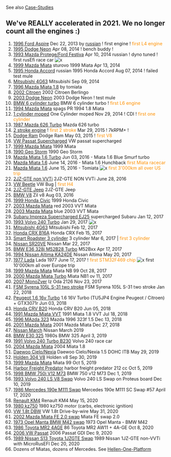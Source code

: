 See also [Case-Studies](Case-Studies)

## We've REALLY accelerated in 2021. We no longer count all the engines :)

1. [1996 Ford Aspire](https://rusefi.com/forum/viewtopic.php?f=3&t=375) Dec 22, 2013 by [russian](https://rusefi.com/forum/memberlist.php?mode=viewprofile&u=2) ! first engine ! <span style="color:#FF9000">first L4 engine</span>
1. [1995 Dodge Neon](https://rusefi.com/forum/viewtopic.php?f=3&t=360&start=150) Apr 08, 2014 ! bench buddy !
1. [1993 Mazda Protege/Ford Festiva](https://rusefi.com/forum/viewtopic.php?f=3&t=537) Apr 10, 2014 russian ! dyno tuned ! first rusEfi race car ![x](rusEFI-History/10k_driven_with_rusEFI.png)
1. [1999 Mazda Miata](https://rusefi.com/forum/viewtopic.php?f=3&t=467&start=33) sturovo 1999 Miata Apr 13, 2014
1. [1995 Honda Accord](https://rusefi.com/forum/viewtopic.php?f=3&t=621) russian 1995 Honda Accord Aug 07, 2014 ! failed test mule
1. [Mitsubishi 4G63](https://rusefi.com/forum/viewtopic.php?f=3&t=622&start=180) Mitsubishi Sep 09, 2014
1. [1996 Mazda Miata 1.8](https://rusefi.com/forum/viewtopic.php?f=3&t=666) by tomiata
1. [2002 Citroen](https://rusefi.com/forum/viewtopic.php?f=15&t=540) 2002 Citroen Berlingo
1. [2003 Dodge Neon](https://rusefi.com/forum/viewtopic.php?f=3&t=696) 2003 Dodge Neon ! test mule
1. [BMW 6 cylinder turbo](https://rusefi.com/forum/viewtopic.php?f=15&t=644) BMW 6 cylinder turbo ! <span style="color:#FF9000">first L6 engine</span>
1. [1994 Mazda Miata](https://rusefi.com/forum/viewtopic.php?f=3&t=729) spags PR 1994 1.8 Miata
1. [1 cylinder moped](https://rusefi.com/forum/viewtopic.php?f=3&t=332&start=210) One Cylinder moped Nov 29, 2014 ! CDI ! <span style="color:#FF9000">first one cylinder</span>
1. [1987 Mazda 626 Turbo](https://rusefi.com/forum/viewtopic.php?f=15&t=710) Mazda 626 turbo
1. [2 stroke engine](https://rusefi.com/forum/viewtopic.php?f=3&t=396) ! <span style="color:#FF9000">first 2 stroke</span> Mar 29, 2015 ! 7kRPM+ !
1. [Dodge Ram](https://rusefi.com/forum/viewtopic.php?f=3&t=864) Dodge Ram May 03, 2015 ! <span style="color:#FF9000">first V8</span>
1. [VW Passat Supercharged](https://rusefi.com/forum/viewtopic.php?f=3&t=699) VW passat supercharged
1. [1999 Mazda Miata](https://rusefi.com/forum/viewtopic.php?f=3&t=987) 1999 Miata
1. [1990 Geo Storm](https://rusefi.com/forum/viewtopic.php?t=917) 1990 Geo Storm
1. [Mazda Miata 1.6 Turbo](https://rusefi.com/forum/viewtopic.php?f=3&t=1038) Jun 03, 2016 - Miata 1.6 Blue Smurf turbo
1. [Mazda Miata 1.6](https://rusefi.com/forum/viewtopic.php?f=3&t=906) June 14, 2016 - Miata 1.6 Hunchback <span style="color:#FF9000">first Miata racecar</span>
1. [Mazda Miata 1.6](https://rusefi.com/forum/viewtopic.php?f=3&t=660) June 15, 2016 - Tomiata ![x](rusEFI-History/10k_driven_with_rusEFI.png) <span style="color:#FF9000">first 3'000km all over US trip</span>
1. [2JZ-GTE non VVTi](https://rusefi.com/forum/viewtopic.php?f=3&t=1051) 2JZ-GTE NON VVTi June 28, 2016
1. [VW Beetle](https://rusefi.com/forum/viewtopic.php?f=3&t=860) VW Bug | <span style="color:#FF9000">first H4</span>
1. [2JZ-GTE Jeep](https://rusefi.com/forum/viewtopic.php?f=3&t=1060) 2JZ-GTE Jeep
1. [BMW V8](https://rusefi.com/forum/viewtopic.php?f=15&t=644&p=21040#p19796) Zil v8 Aug 03, 2016
1. [1999 Honda Civic](https://rusefi.com/forum/viewtopic.php?f=3&t=1115) 1999 Honda Civic
1. [2003 Mazda Miata](https://rusefi.com/forum/viewtopic.php?f=3&t=1095) red 2003 VVT Miata
1. [2003 Mazda Miata](https://rusefi.com/forum/viewtopic.php?f=3&t=1076) blue 2003 VVT Miata
1. [Subaru Impreza Supercharged EJ25](https://rusefi.com/forum/viewtopic.php?f=15&t=1142) supercharged Subaru Jan 12, 2017
1. [1993 Volvo 240 Turbo](https://rusefi.com/forum/viewtopic.php?f=3&t=1162) Jan 29, 2017 ![x](rusEFI-History/10k_driven_with_rusEFI.png)
1. [Mitsubishi 4G63](https://rusefi.com/forum/viewtopic.php?f=2&t=1077&start=150) Mitsubishi Feb 12, 2017
1. [Honda CRX B16A](https://rusefi.com/forum/viewtopic.php?f=3&t=1009&start=90) Honda CRX Feb 15, 2017
1. [Smart Roadster 3 cylinder](https://rusefi.com/forum/viewtopic.php?f=3&t=1164&p=24242#p24242) 3 cylinder Mar 6, 2017 | <span style="color:#FF9000">first 3 cylinder</span>
1. [Nissan SR20VE](https://rusefi.com/forum/viewtopic.php?f=3&t=1194) Nissan Mar 22, 2017
1. [BMW E36 328i M52B28 Turbo](https://rusefi.com/forum/viewtopic.php?f=4&t=1216) M52Bxx Apr 17, 2017
1. [1994 Nissan Altima KA24DE](https://rusefi.com/forum/viewtopic.php?f=3&t=1235) Nissan Altima May 20, 2017
1. [1977 Lada](https://rusefi.com/forum/viewtopic.php?f=15&t=1233&start=180) Lada 1977 June 17, 2017 ! <span style="color:#FF9000">first STM32F469 chip</span> ![x](rusEFI-History/10k_driven_with_rusEFI.png) first 10'000km all over Europe trip
1. [1999 Mazda Miata](https://rusefi.com/forum/viewtopic.php?f=3&t=1282) Miata NB 99 Oct 28, 2017
1. [2000 Mazda Miata Turbo](https://rusefi.com/forum/viewtopic.php?f=3&t=1264&p=27465#p27465) Miata NB1 ov 11, 2017
1. [2007 MonoZver](https://rusefi.com/forum/viewtopic.php?f=15&t=1300) Iz Oda 2126 Nov 23, 2017
1. [FSM Syrena 105L S-31 two stroke](https://rusefi.com/forum/viewtopic.php?f=3&t=1322) FSM Syrena 105L S-31 two stroke Jan 22, 2018
1. [Peugeot 1.6 16v Turbo](https://rusefi.com/forum/viewtopic.php?f=3&t=1382) 1.6 16V Turbo (TU5JP4 Engine Peugeot / Citroen) + GTX3071r Jun 03, 2018
1. [Honda CRV B20](https://rusefi.com/forum/viewtopic.php?f=3&t=1353&p=28722#p29283) Honda CRV B20 Jun 05, 2018
1. [1991 Mazda Miata VVT](https://rusefi.com/forum/viewtopic.php?f=3&t=1400) 1991 Miata 1.8 VVT Jul 18, 2018
1. [1996 MAzda 323](https://rusefi.com/forum/viewtopic.php?f=3&t=1441) Mazda 1996 323f 1.5 Dec 13, 2018
1. [2001 Mazda Miata](https://rusefi.com/forum/viewtopic.php?f=3&t=1462) 2001 Mazda Miata Dec 27, 2018
1. [Nissan March](https://rusefi.com/forum/viewtopic.php?f=3&t=1535) Nissan March 2019
1. [BMW E30 325](https://rusefi.com/forum/viewtopic.php?f=4&t=1409) 1980s BMW 325 April 3, 2019
1. [1991 Volvo 240 Turbo B230](https://rusefi.com/forum/viewtopic.php?f=3&t=1543) Volvo 240 race car
1. [2004 Mazda Miata](https://rusefi.com/forum/viewtopic.php?f=3&t=1536) 2004 Miata 1.8
1. [Daewoo Cielo/Nexia](https://rusefi.com/forum/viewtopic.php?f=3&t=1572) Daewoo Cielo/Nexia 1.5 DOHC ITB May 29, 2019
1. [Holden 304 V8](https://www.youtube.com/watch?v=yCdrc69pnw8) Holden v8 Sep 30, 2019
1. [1999 Mazda Miata](https://rusefi.com/forum/viewtopic.php?f=3&t=1623&start=30#p34679) Miata 99 Oct 5, 2019
1. [Harbor Freight Predator](https://rusefi.com/forum/viewtopic.php?f=3&t=1630&p=34670#p34681) harbor freight predator 212 cc Oct 5, 2019
1. [1998 BMW 750i V12 M73](https://rusefi.com/forum/viewtopic.php?f=3&t=1632) BMW 750 v12 M73 Dec 1, 2019
1. [1993 Volvo 240 LS V8 Swap](https://rusefi.com/forum/viewtopic.php?f=3&t=1648) Volvo 240 LS Swap on Proteus board Dec 10, 2019
1. [1986 Mercedes 190e M111 Swap](https://rusefi.com/forum/viewtopic.php?f=3&t=1692) Mercedes 190e M111 SC Swap #57 April 17, 2020
1. [Renault KM4](https://rusefi.com/forum/viewtopic.php?f=3&t=1673) Renault KM4 May 15, 2020
1. [1980 kz750](https://rusefi.com/forum/viewtopic.php?f=2&t=1740) 1980 kz750 motor (carbs, electronic ignition)
1. [VW 1.8t DBW](https://rusefi.com/forum/viewtopic.php?f=3&t=1760) VW 1.8t Drive-by-wire May 31, 2020
1. [2002 Mazda Miata FE 2.0 swap](https://rusefi.com/forum/viewtopic.php?f=3&t=1734) Miata FE swap 2.0
1. [1973 Opel Manta BMW M42 swap](https://rusefi.com/forum/viewtopic.php?p=37351#p37351) 1973 Opel Manta - BMW M42
1. [1986 Toyota MR2 4AGE](https://rusefi.com/forum/viewtopic.php?f=3&t=1523&start=30) 86 Toyota MR2 AW11 + 4A-GE Oct 8, 2020
1. [2006 VW Passat](https://rusefi.com/forum/viewtopic.php?f=2&t=1631&p=34682#p34682) 2006 Passat GDI Dec 9, 2020
1. [1989 Nissan S13 Toyota 1JZGTE Swap](https://rusefi.com/forum/viewtopic.php?f=2&t=1862) 1989 Nissan 1JZ-GTE non-VVTi with MicroRusEFI Dec 20, 2020
1. Dozens of Miatas, dozens of Mercedes. See [Hellen-One-Platform](Hellen-One-Platform)
